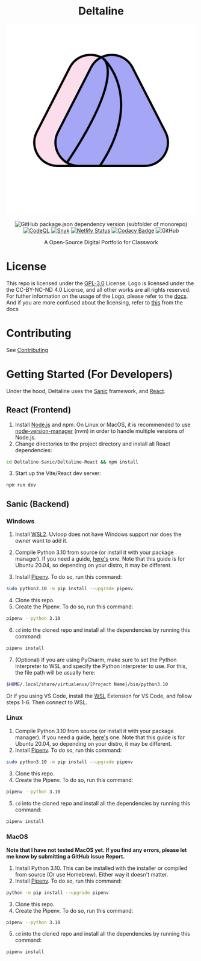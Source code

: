 <div align=center>

# Deltaline


<img type="image/x-icon" src="assets/Deltaline-Logo-V2-SVG.svg">

![GitHub package.json dependency version (subfolder of monorepo)](https://img.shields.io/github/package-json/dependency-version/No767/Deltaline/next?filename=nextjs-deltaline%2Fpackage.json&label=Next.js&logo=nextdotjs) [![CodeQL](https://github.com/No767/Deltaline/actions/workflows/codeql-analysis.yml/badge.svg?branch=dev)](https://github.com/No767/Deltaline/actions/workflows/codeql-analysis.yml) [![Snyk](https://github.com/No767/Deltaline/actions/workflows/snyk.yml/badge.svg?branch=dev)](https://github.com/No767/Deltaline/actions/workflows/snyk.yml) [![Netlify Status](https://api.netlify.com/api/v1/badges/e8232711-1bd5-4e73-b5a9-92af059e2486/deploy-status)](https://app.netlify.com/sites/deltaline/deploys) [![Codacy Badge](https://app.codacy.com/project/badge/Grade/dafe967dfb4a43d7ba1239a26b439721)](https://www.codacy.com/gh/No767/Deltaline/dashboard?utm_source=github.com&amp;utm_medium=referral&amp;utm_content=No767/Deltaline&amp;utm_campaign=Badge_Grade) ![GitHub](https://img.shields.io/github/license/No767/Deltaline?label=License&logo=github)

A Open-Source Digital Portfolio for Classwork

<div align=left>

# License
This repo is licensed under the [GPL-3.0](https://github.com/No767/Deltaline/blob/master/LICENSE.txt) License. Logo is licensed under the the CC-BY-NC-ND 4.0 License, and all other works are all rights reserved. For futher information on the usage of the Logo, please refer to the [docs](https://no767.github.io/-Deltaline-Docs/). And if you are more confused about the licensing, refer to [this](https://no767.github.io/Deltaline-Docs/Licensing/) from the docs

# Contributing
See [Contributing](https://github.com/No767/Deltaline/blob/master/Community/contributing.md)

# Getting Started (For Developers)

Under the hood, Deltaline uses the [Sanic](https://github.com/sanic-org/sanic) framework, and [React](https://reactjs.org/).

## React (Frontend)

1. Install [Node.js](https://nodejs.org/en/) and npm. On Linux or MacOS, it is recommended to use [node-version-manager](https://github.com/nvm-sh/nvm) (nvm) in order to handle multiple versions of Node.js.
2. Change directories to the project directory and install all React dependencies:

```sh
cd Deltaline-Sanic/Deltaline-React && npm install
```

3. Start up the Vite/React dev server:

```sh
npm run dev
```
## Sanic (Backend)
### Windows

1. Install [WSL2](https://docs.microsoft.com/en-us/windows/wsl/). Uvloop does not have Windows support nor does the owner want to add it.

2. Compile Python 3.10 from source (or install it with your package manager). If you need a guide, [here's](https://realpython.com/installing-python/#how-to-build-python-from-source-code) one. Note that this guide is for Ubuntu 20.04, so depending on your distro, it may be different.
3. Install [Pipenv](https://pipenv.readthedocs.io/en/latest/). To do so, run this command:

```sh
sudo python3.10 -m pip install --upgrade pipenv
```

4. Clone this repo.
5. Create the Pipenv. To do so, run this command: 

```sh
pipenv --python 3.10
```

6. `cd` into the cloned repo and install all the dependencies by running this command:

```sh
pipenv install
```
7. (Optional) If you are using PyCharm, make sure to set the Python Interpreter to WSL and specify the Python interpreter to use. For this, the file path will be usually here:

```sh
$HOME/.local/share/virtualenvs/[Project Name]/bin/python3.10
```

Or if you using VS Code, install the [WSL](https://marketplace.visualstudio.com/items?itemName=ms-vscode-remote.remote-wsl) Extension for VS Code, and follow steps 1-6. Then connect to WSL. 

### Linux

1. Compile Python 3.10 from source (or install it with your package manager). If you need a guide, [here's](https://realpython.com/installing-python/#how-to-build-python-from-source-code) one. Note that this guide is for Ubuntu 20.04, so depending on your distro, it may be different.
2. Install [Pipenv](https://pipenv.readthedocs.io/en/latest/). To do so, run this command:

```sh
sudo python3.10 -m pip install --upgrade pipenv
```

3. Clone this repo.
4. Create the Pipenv. To do so, run this command: 

```sh
pipenv --python 3.10
```

5. `cd` into the cloned repo and install all the dependencies by running this command:

```sh
pipenv install
```

### MacOS

**Note that I have not tested MacOS yet. If you find any errors, please let me know by submitting a GitHub Issue Report.**

1. Install Python 3.10. This can be installed with the installer or compiled from source (Or use Homebrew). Either way it doesn't matter. 
2. Install [Pipenv](https://pipenv.readthedocs.io/en/latest/). To do so, run this command:

```sh
python -m pip install --upgrade pipenv
```

3. Clone this repo. 
4. Create the Pipenv. To do so, run this command: 

```sh
pipenv --python 3.10
```

5. `cd` into the cloned repo and install all the dependencies by running this command:

```sh
pipenv install
```
